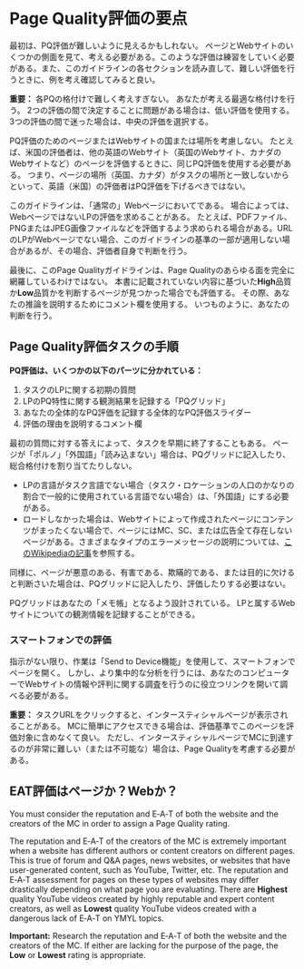 # Page Quality評価の要点

最初は、PQ評価が難しいように見えるかもしれない。 ページとWebサイトのいくつかの側面を見て、考える必要がある。このような評価は練習をしていく必要がある。また、このガイドラインの各セクションを読み直して、難しい評価を行うときに、例を考え確認してみると良い。

**重要：** 各PQの格付けで難しく考えすぎない。 あなたが考える最適な格付けを行う。 2つの評価の間で決定することに問題がある場合は、低い評価を使用する。 3つの評価の間で迷った場合は、中央の評価を選択する。

PQ評価のためのページまたはWebサイトの国または場所を考慮しない。 たとえば、米国の評価者は、他の英語のWebサイト（英国のWebサイト、カナダのWebサイトなど）のページを評価するときに、同じPQ評価を使用する必要がある。 つまり、ページの場所（英国、カナダ）がタスクの場所と一致しないからといって、英語（米国）の評価者はPQ評価を下げるべきではない。

このガイドラインは、「通常の」Webページにおいてである。 場合によっては、WebページではないLPの評価を求めることがある。 たとえば、PDFファイル、PNGまたはJPEG画像ファイルなどを評価するよう求められる場合がある。URLのLPがWebページでない場合、このガイドラインの基準の一部が適用しない場合があるが、その場合、評価者自身で判断を行う。

最後に、このPage Qualityガイドラインは、Page Qualityのあらゆる面を完全に網羅しているわけではない。 本書に記載されていない内容に基づいた**High**品質か**Low**品質かを判断するページが見つかった場合でも評価する。 その際、あなたの推論を説明するためにコメント欄を使用する。 いつものように、あなたの判断を行う。

## Page Quality評価タスクの手順

**PQ評価は、いくつかの以下のパーツに分かれている：**

1. タスクのLPに関する初期の質問
2. LPのPQ特性に関する観測結果を記録する「PQグリッド」
3. あなたの全体的なPQ評価を記録する全体的なPQ評価スライダー
4. 評価の理由を説明するコメント欄

最初の質問に対する答えによって、タスクを早期に終了することもある。 ページが「ポルノ」「外国語」「読み込まない」場合は、PQグリッドに記入したり、総合格付けを割り当てたりしない。

- LPの言語がタスク言語でない場合（タスク・ロケーションの人口のかなりの割合で一般的に使用されている言語でない場合）は、「外国語」にする必要がある。
- ロードしなかった場合は、Webサイトによって作成されたページにコンテンツがまったくない場合で、ページにはMC、SC、または広告全て存在しないページがある。さまざまなタイプのエラーメッセージの説明については、[このWikipediaの記事](http://en.wikipedia.org/wiki/List_of_HTTP_status_codes)を参照する。

同様に、ページが悪意のある、有害である、欺瞞的である、または目的に欠けると判断さいた場合は、PQグリッドに記入したり、評価したりする必要はない。

PQグリッドはあなたの「メモ帳」となるよう設計されている。 LPと属するWebサイトについての観測情報を記録することができる。

### スマートフォンでの評価

指示がない限り、作業は「Send to Device機能」を使用して、スマートフォンでページを開く。 しかし、より集中的な分析を行うには、あなたのコンピューターでWebサイトの情報や評判に関する調査を行うのに役立つリンクを開いて調べる必要がある。

**重要：** タスクURLをクリックすると、インタースティシャルページが表示されることがある。 MCに簡単にアクセスできる場合は、評価基準でこのページを評価対象に含めなくて良い。 ただし、インタースティシャルページでMCに到達するのが非常に難しい（または不可能な）場合は、Page Qualityを考慮する必要がある。

## EAT評価はページか？Webか？

You must consider the reputation and E‑A‑T of both the website and the creators of the MC in order to assign a Page Quality rating.

The reputation and E‑A‑T of the creators of the MC is extremely important when a website has different authors or content creators on different pages. This is true of forum and Q&A pages, news websites, or websites that have user-generated content, such as YouTube, Twitter, etc. The reputation and E‑A‑T assessment for pages on these types of websites may differ drastically depending on what page you are evaluating. There are **Highest** quality YouTube videos created by highly reputable and expert content creators, as well as **Lowest** quality YouTube videos created with a dangerous lack of E‑A‑T on YMYL topics.

**Important:** Research the reputation and E‑A‑T of both the website and the creators of the MC. If either are lacking for the purpose of the page, the **Low** or **Lowest** rating is appropriate.
